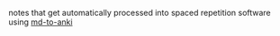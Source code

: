 notes that get automatically processed into spaced repetition software using [md-to-anki](https://github.com/blueputty01/md-to-anki)
